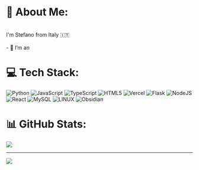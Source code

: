# 💫 About Me:
<br>I'm Stefano from Italy 🇮🇹<br><br>- 🔭 I’m an 

# 💻 Tech Stack:
![Python](https://img.shields.io/badge/python-3670A0?style=for-the-badge&logo=python&logoColor=ffdd54) ![JavaScript](https://img.shields.io/badge/javascript-%23323330.svg?style=for-the-badge&logo=javascript&logoColor=%23F7DF1E) ![TypeScript](https://img.shields.io/badge/typescript-%23007ACC.svg?style=for-the-badge&logo=typescript&logoColor=white) ![HTML5](https://img.shields.io/badge/html5-%23E34F26.svg?style=for-the-badge&logo=html5&logoColor=white) ![Vercel](https://img.shields.io/badge/vercel-%23000000.svg?style=for-the-badge&logo=vercel&logoColor=white) ![Flask](https://img.shields.io/badge/flask-%23000.svg?style=for-the-badge&logo=flask&logoColor=white) ![NodeJS](https://img.shields.io/badge/node.js-6DA55F?style=for-the-badge&logo=node.js&logoColor=white) ![React](https://img.shields.io/badge/react-%2320232a.svg?style=for-the-badge&logo=react&logoColor=%2361DAFB) ![MySQL](https://img.shields.io/badge/mysql-%2300000f.svg?style=for-the-badge&logo=mysql&logoColor=white) ![LINUX](https://img.shields.io/badge/Linux-FCC624?style=for-the-badge&logo=linux&logoColor=black) ![Obsidian](https://img.shields.io/badge/Obsidian-%23000000.svg?style=for-the-badge&logo=obsidian&logoColor=white) 

# 📊 GitHub Stats:
<!--![](https://github-readme-stats.vercel.app/api?username=bryanleezh&theme=onedark&hide_border=false&include_all_commits=false&count_private=false)<br/>-->
![](https://github-readme-stats.vercel.app/api/top-langs/?username=stfrigerio&theme=onedark&hide_border=false&include_all_commits=false&count_private=false&layout=compact)


---
[![](https://visitcount.itsvg.in/api?id=bryanleezh&icon=0&color=3)](https://visitcount.itsvg.in)

<!--
**stfrigerio/stfrigerio** is a ✨ _special_ ✨ repository because its `README.md` (this file) appears on your GitHub profile.

Here are some ideas to get you started:

- 🔭 I’m currently working on ...
- 🌱 I’m currently learning ...
- 👯 I’m looking to collaborate on ...
- 🤔 I’m looking for help with ...
- 💬 Ask me about ...
- 📫 How to reach me: ...
- 😄 Pronouns: ...
- ⚡ Fun fact: ...
-->
